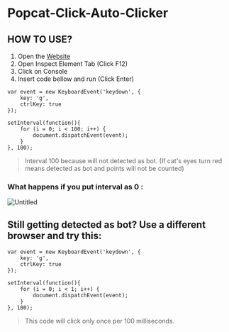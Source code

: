 # Popcat-Click-Auto-Clicker

## HOW TO USE?
1. Open the [Website](https://popcat.click)
2. Open Inspect Element Tab (Click F12)
3. Click on Console
4. Insert code bellow and run (Click Enter)
 
```
var event = new KeyboardEvent('keydown', {
	key: 'g',
	ctrlKey: true
});

setInterval(function(){
	for (i = 0; i < 100; i++) {
		document.dispatchEvent(event);
	}
}, 100); 
```

> Interval 100 because will not detected as bot. 
> (If cat's eyes turn red means detected as bot and points will not be counted) 
### What happens if you put interval as 0 :
![Untitled](https://user-images.githubusercontent.com/66457844/129151245-231af8fa-aa24-4f40-a52f-c130aa77b71c.png)

## Still getting detected as bot? Use a different browser and try this:
```
var event = new KeyboardEvent('keydown', {
	key: 'g',
	ctrlKey: true
});

setInterval(function(){
	for (i = 0; i < 1; i++) {
		document.dispatchEvent(event);
	}
}, 100); 
```
> This code will click only once per 100 milliseconds. 
